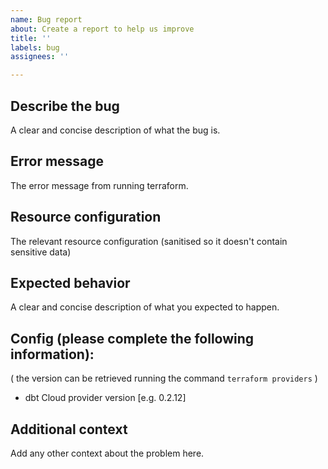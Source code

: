 ```yaml
---
name: Bug report
about: Create a report to help us improve
title: ''
labels: bug
assignees: ''

---
```


## Describe the bug
A clear and concise description of what the bug is.

## Error message
The error message from running terraform.

## Resource configuration
The relevant resource configuration (sanitised so it doesn't contain sensitive data)

## Expected behavior
A clear and concise description of what you expected to happen.

## Config (please complete the following information):
( the version can be retrieved running the command `terraform providers` )
 - dbt Cloud provider version [e.g. 0.2.12]

## Additional context
Add any other context about the problem here.
